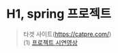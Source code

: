 # H1, spring 프로젝트
>타겟 사이트(https://catpre.com/)<br/>
(1) [프로젝트 시연영상](https://www.youtube.com/watch?v=saz9pY4hY6Y)

